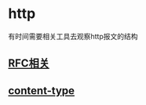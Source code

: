 # http

有时间需要相关工具去观察http报文的结构

## [RFC相关](https://cwiki.apache.org/confluence/display/tomcat/Specifications#Specifications-HTTP-RelatedSpecifications)

## [content-type](https://blog.csdn.net/u013827143/article/details/86222486)